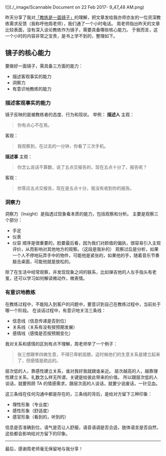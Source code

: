 ![](./_image/Scannable Document on 22 Feb 2017- 9_47_48 AM.png)

昨天分享了我对[「教练是一面镜子」](http://www.jianshu.com/p/54d0c2abb58c)的理解，把文章发给我亦师亦友的一位资深教练需求反馈（我称呼他周老师），我们通了一个小时电话。
周老师指出昨天的文章比较表面，没有深入谈论教练作为镜子，需要具备哪些核心能力。
于我而言，这一个小时的内容非常之宝贵，是书上学不到的，整理如下。

## 镜子的核心能力
要做好一面镜子，需具备三方面的能力：
* 描述客观事实的能力
* 洞察力
* 有意识地教练的能力

### 描述客观事实的能力
镜子反映的是被教练者的态度、行为和现状。
举例：
**描述人**
主观：
>你有点心不在焉。

客观：
>我观察到，在过去的一分钟，你看了三次手机。

**描述事**
主观：
>你怎么说话不算数，说了五点交报告的，现在五点十分了，报告呢？

客观：
>你答应五点交报告，现在是五点十分，我没有收到你的报告。

### 洞察力
洞察力（Insight）是指透过现象看本质的能力，包括观察和分析。
主要是观察三个部分：
* 手足
* 仪表
* 仪容
顺序是很重要的，脸要最后看，因为我们对颜值的偏执，很容易引入主观评价，从而影响对其他地方的观察。（这段是我补的）
观察过后是分析，如果一个人不停地玩弄手中的物件，可能他是紧张的，如果他的手，随着音乐节奏敲击桌面，可能他就是放松的。

除了在生活中经常观察，并发现现象之间的联系，比如弹吉他的人左手指头有老茧，还可以学习如何解读微动作，微表情。

### 有意识地教练
在教练过程中，不能陷入到客户的问题中，要意识到自己在教练过程中，当前处于哪一个阶段。
在谈话过程中，有意识地关注三条线：
* 信息线（信息传递是否到位）
* 关系线（关系有没有按预期发展）
* 感情线（感情是否按预期变化）

我对关系和感情的区别有点不理解，周老师举了一个例子：
>张三想跟李四做生意，不得已卑躬屈膝。这时候他们的生意关系是建立起来了，但感情是疏远的。

层次低的人，靠感性建立关系，谁对我好我就跟谁亲近。
层次越高的人，越靠理性建立关系，礼数怎么样无所谓，关键是给彼此带来的价值。
所以跟层次低的人谈话，就要照顾 TA 的情感需求，跟层次高的人谈话，就要少说废话，一针见血。

这三条线在任何沟通中都是存在的，三条线的背后，是给对方留下三种印象：
* 理性形象（专业度）
* 感性形象（舒适度）
* 感官形象（看到的，听到的）

信息是否准确到位，语气是否让人舒服，语音语调是否合适，肢体语言是否自然，这些都会影响给对方留下的印象。

---
最后，感谢周老师毫无保留地与我分享！